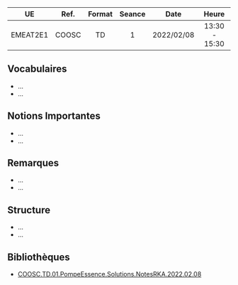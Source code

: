 
| UE | Ref. | Format | Seance | Date | Heure |
|:---:|:---:|:---:|:---:|:---:|:---:|
| EMEAT2E1 | COOSC | TD | 1 | 2022/02/08 | 13:30 - 15:30 |

## Vocabulaires
- ...
- ...

## Notions Importantes
- ...
- ...

## Remarques
- ...
- ...

## Structure

- ...
- ...

## Bibliothèques

- [COOSC.TD.01.PompeEssence.Solutions.NotesRKA.2022.02.08](https://www.dropbox.com/s/oane5b9putxqlpi/COOSC.TD.01.PompeEssence.Solutions.NotesRKA.2022.02.08.pdf?dl=0)
